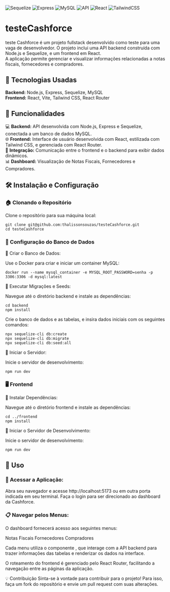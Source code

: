 ![Sequelize](https://img.shields.io/badge/Sequelize-v6.37.3-52B0E7)
![Express](https://img.shields.io/badge/Express-v4.19.2-gray)
![MySQL](https://img.shields.io/badge/MySQL-v8.0.31-F68C2E)
![API](https://img.shields.io/badge/API-REST-yellow)
![React](https://img.shields.io/badge/React-v17.0.2-blue)
![TailwindCSS](https://img.shields.io/badge/TailwindCSS-v2.2.19-06B6D4)
# testeCashforce

teste Cashforce é um projeto fullstack desenvolvido como teste para uma vaga de desenvolvedor. O projeto inclui uma API backend construída com Node.js e Sequelize, e um frontend em React.<br>
A aplicação permite gerenciar e visualizar informações relacionadas a notas fiscais, fornecedores e compradores.

## 🧩 Tecnologias Usadas
**Backend:** Node.js, Express, Sequelize, MySQL<br>
**Frontend:** React, Vite, Tailwind CSS, React Router


## 🚀 Funcionalidades
💻 **Backend:** API desenvolvida com Node.js, Express e Sequelize, conectada a um banco de dados MySQL.<br>
🌐 **Frontend:** Interface de usuário desenvolvida com React, estilizada com Tailwind CSS, e gerenciada com React Router.<br>
🔗 **Integração:** Comunicação entre o frontend e o backend para exibir dados dinâmicos.<br>
📊 **Dashboard:** Visualização de Notas Fiscais, Fornecedores e Compradores.


## 🛠️ Instalação e Configuração

### 🏠 Clonando o Repositório
Clone o repositório para sua máquina local:

    git clone git@github.com:thalissonsouzas/testeCashforce.git
    cd testeCashforce
    

### 🔧 Configuração do Banco de Dados
🔹 Criar o Banco de Dados:

Use o Docker para criar e iniciar um container MySQL:

    
    docker run --name mysql_container -e MYSQL_ROOT_PASSWORD=senha -p 3306:3306 -d mysql:latest
    

🔹 Executar Migrações e Seeds:

Navegue até o diretório backend e instale as dependências:
   
    cd backend
    npm install

Crie o banco de dados e as tabelas, e insira dados iniciais com os seguintes comandos:


    npx sequelize-cli db:create
    npx sequelize-cli db:migrate
    npx sequelize-cli db:seed:all

🔹 Iniciar o Servidor:

Inicie o servidor de desenvolvimento:

    npm run dev

### 🖥️ Frontend
🔹 Instalar Dependências:

Navegue até o diretório frontend e instale as dependências:


    cd ../frontend
    npm install


🔹 Iniciar o Servidor de Desenvolvimento:

Inicie o servidor de desenvolvimento:

    npm run dev


## 🌟 Uso

### 🔗 Acessar a Aplicação:

Abra seu navegador e acesse http://localhost:5173 ou em outra porta indicada em seu terminal. Faça o login para ser direcionado ao dashboard da Cashforce.

### 📋 Navegar pelos Menus:

O dashboard fornecerá acesso aos seguintes menus:

Notas Fiscais
Fornecedores
Compradores

Cada menu utiliza o componente <Table>, que interage com a API backend para trazer informações das tabelas e renderizar os dados na interface.

O roteamento do frontend é gerenciado pelo React Router, facilitando a navegação entre as páginas da aplicação.


💡 Contribuição
Sinta-se à vontade para contribuir para o projeto! Para isso, faça um fork do repositório e envie um pull request com suas alterações.

